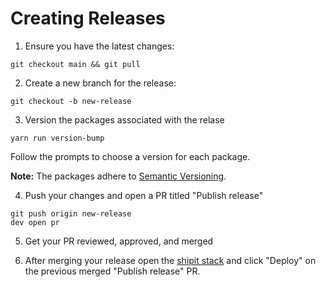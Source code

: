 # Creating Releases

1. Ensure you have the latest changes:

```
git checkout main && git pull
```

2. Create a new branch for the release:

```
git checkout -b new-release
```

3. Version the packages associated with the relase

```
yarn run version-bump
```

Follow the prompts to choose a version for each package.

**Note:** The packages adhere to [Semantic Versioning](https://semver.org/spec/v2.0.0.html).

4. Push your changes and open a PR titled "Publish release"

```
git push origin new-release
dev open pr
```

5. Get your PR reviewed, approved, and merged

6. After merging your release open the [shipit stack](#todo) and click "Deploy" on the previous merged "Publish release" PR.
